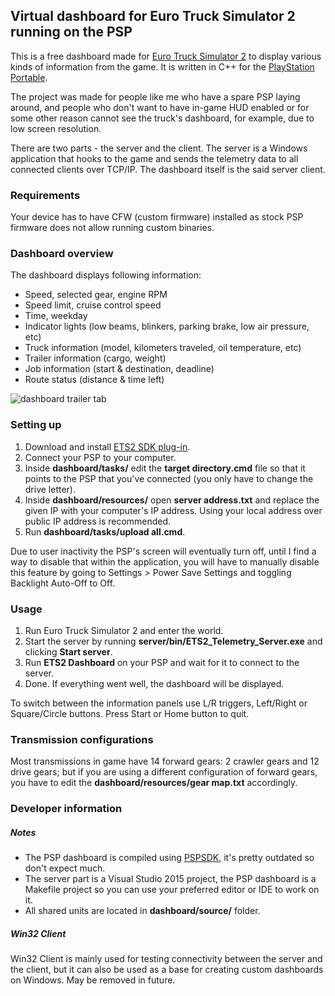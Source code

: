 ﻿## Virtual dashboard for Euro Truck Simulator 2 running on the PSP

This is a free dashboard made for [Euro Truck Simulator 2](https://eurotrucksimulator2.com) to display various kinds of information from the game. It is written in C++ for the [PlayStation Portable](https://en.wikipedia.org/wiki/PlayStation_Portable).

The project was made for people like me who have a spare PSP laying around, and people who don't want to have in-game HUD enabled or for some other reason cannot see the truck's dashboard, for example, due to low screen resolution.

There are two parts - the server and the client. The server is a Windows application that hooks to the game and sends the telemetry data to all connected clients over TCP/IP. The dashboard itself is the said server client.

### Requirements

Your device has to have CFW (custom firmware) installed as stock PSP firmware does not allow running custom binaries.

### Dashboard overview

The dashboard displays following information:

- Speed, selected gear, engine RPM
- Speed limit, cruise control speed
- Time, weekday
- Indicator lights (low beams, blinkers, parking brake, low air pressure, etc)
- Truck information (model, kilometers traveled, oil temperature, etc)
- Trailer information (cargo, weight)
- Job information (start & destination, deadline)
- Route status (distance & time left)

![dashboard trailer tab](https://i.imgur.com/CpS6fbH.png)

### Setting up

1. Download and install [ETS2 SDK plug-in](https://github.com/nlhans/ets2-sdk-plugin/releases).
2. Connect your PSP to your computer.
3. Inside **dashboard/tasks/** edit the **target directory.cmd** file so that it points to the PSP that you've connected (you only have to change the drive letter).
4. Inside **dashboard/resources/** open **server address.txt** and replace the given IP with your computer's IP address. Using your local address over public IP address is recommended.
4. Run **dashboard/tasks/upload all.cmd**.

Due to user inactivity the PSP's screen will eventually turn off, until I find a way to disable that within the application, you will have to manually disable this feature by going to Settings > Power Save Settings and toggling Backlight Auto-Off to Off.

### Usage

1. Run Euro Truck Simulator 2 and enter the world.
2. Start the server by running **server/bin/ETS2_Telemetry_Server.exe** and clicking **Start server**.
3. Run **ETS2 Dashboard** on your PSP and wait for it to connect to the server.
4. Done. If everything went well, the dashboard will be displayed.

To switch between the information panels use L/R triggers, Left/Right or Square/Circle buttons. Press Start or Home button to quit.

### Transmission configurations

Most transmissions in game have 14 forward gears: 2 crawler gears and 12 drive gears; but if you are using a different configuration of forward gears, you have to edit the **dashboard/resources/gear map.txt** accordingly.

### Developer information

##### Notes

- The PSP dashboard is compiled using [PSPSDK](https://sourceforge.net/projects/minpspw), it's pretty outdated so don't expect much.
- The server part is a Visual Studio 2015 project, the PSP dashboard is a Makefile project so you can use your preferred editor or IDE to work on it.
- All shared units are located in **dashboard/source/** folder.

##### Win32 Client

Win32 Client is mainly used for testing connectivity between the server and the client, but it can also be used as a base for creating custom dashboards on Windows. May be removed in future.